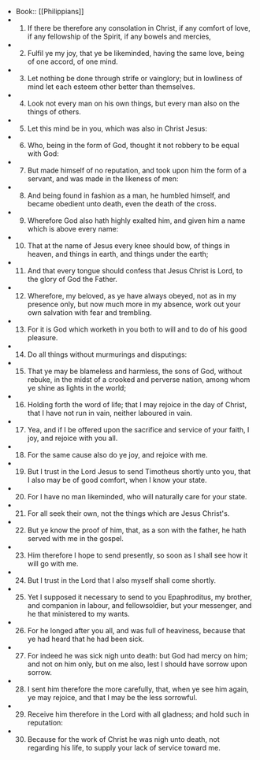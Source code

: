 - Book:: [[Philippians]]
- 1. If there be therefore any consolation in Christ, if any comfort of love, if any fellowship of the Spirit, if any bowels and mercies,
- 2. Fulfil ye my joy, that ye be likeminded, having the same love, being of one accord, of one mind.
- 3. Let nothing be done through strife or vainglory; but in lowliness of mind let each esteem other better than themselves.
- 4. Look not every man on his own things, but every man also on the things of others.
- 5. Let this mind be in you, which was also in Christ Jesus:
- 6. Who, being in the form of God, thought it not robbery to be equal with God:
- 7. But made himself of no reputation, and took upon him the form of a servant, and was made in the likeness of men:
- 8. And being found in fashion as a man, he humbled himself, and became obedient unto death, even the death of the cross.
- 9. Wherefore God also hath highly exalted him, and given him a name which is above every name:
- 10. That at the name of Jesus every knee should bow, of things in heaven, and things in earth, and things under the earth;
- 11. And that every tongue should confess that Jesus Christ is Lord, to the glory of God the Father.
- 12. Wherefore, my beloved, as ye have always obeyed, not as in my presence only, but now much more in my absence, work out your own salvation with fear and trembling.
- 13. For it is God which worketh in you both to will and to do of his good pleasure.
- 14. Do all things without murmurings and disputings:
- 15. That ye may be blameless and harmless, the sons of God, without rebuke, in the midst of a crooked and perverse nation, among whom ye shine as lights in the world;
- 16. Holding forth the word of life; that I may rejoice in the day of Christ, that I have not run in vain, neither laboured in vain.
- 17. Yea, and if I be offered upon the sacrifice and service of your faith, I joy, and rejoice with you all.
- 18. For the same cause also do ye joy, and rejoice with me.
- 19. But I trust in the Lord Jesus to send Timotheus shortly unto you, that I also may be of good comfort, when I know your state.
- 20. For I have no man likeminded, who will naturally care for your state.
- 21. For all seek their own, not the things which are Jesus Christ's.
- 22. But ye know the proof of him, that, as a son with the father, he hath served with me in the gospel.
- 23. Him therefore I hope to send presently, so soon as I shall see how it will go with me.
- 24. But I trust in the Lord that I also myself shall come shortly.
- 25. Yet I supposed it necessary to send to you Epaphroditus, my brother, and companion in labour, and fellowsoldier, but your messenger, and he that ministered to my wants.
- 26. For he longed after you all, and was full of heaviness, because that ye had heard that he had been sick.
- 27. For indeed he was sick nigh unto death: but God had mercy on him; and not on him only, but on me also, lest I should have sorrow upon sorrow.
- 28. I sent him therefore the more carefully, that, when ye see him again, ye may rejoice, and that I may be the less sorrowful.
- 29. Receive him therefore in the Lord with all gladness; and hold such in reputation:
- 30. Because for the work of Christ he was nigh unto death, not regarding his life, to supply your lack of service toward me.
